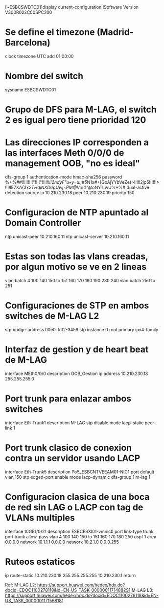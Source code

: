 [~ESBCSWDTC01]display current-configuration
!Software Version V300R022C00SPC200
# Se define el timezone (Madrid-Barcelona)
clock timezone UTC add 01:00:00
# Nombre del switch
sysname ESBCSWDTC01
# Grupo de DFS para M-LAG, el switch 2 es igual pero tiene prioridad 120
# Las direcciones IP corresponden a las interfaces Meth 0/0/0 de management OOB, "no es ideal"
dfs-group 1
 authentication-mode hmac-sha256 password %+%##!!!!!!!!!"!!!!"!!!!*!!!!2hdyF"u+y=u:;#5*N1x#+)GoAjYYbVeZe(>!!!!!2jp5!!!!!!>!!!!lE7XA{3x*2THdiNXD6pUwj~PM@Vo!0"@o*NY`LwU%+%#
 dual-active detection source ip 10.210.230.18 peer 10.210.230.19
 priority 150
# Configuracion de NTP apuntado al Domain Controller
ntp unicast-peer 10.210.160.11
ntp unicast-server 10.210.160.11
# Estas son todas las vlans creadas, por algun motivo se ve en 2 lineas
vlan batch 4 100 140 150 to 151 160 170 180 190 230 240
vlan batch 250 to 251
# Configuraciones de STP en ambos switches de M-LAG L2
stp bridge-address 00e0-fc12-3458
stp instance 0 root primary
 ipv4-family
# Interfaz de gestion y de heart beat de M-LAG
interface MEth0/0/0
 description OOB_Gestion
 ip address 10.210.230.18 255.255.255.0
# Port trunk para enlazar ambos switches
interface Eth-Trunk1
 description M-LAG
 stp disable
 mode lacp-static
 peer-link 1
# Port trunk clasico de conexion contra un servidor usando LACP
interface Eth-Trunk5
 description Po5_ESBCNTVEEAM01-NIC1
 port default vlan 150
 stp edged-port enable
 mode lacp-dynamic
 dfs-group 1 m-lag 1
# Configuracion clasica de una boca de red sin LAG o LACP con tag de VLANs multiples
interface 10GE1/0/21
 description ESBCESXI01-vmnic0
 port link-type trunk
 port trunk allow-pass vlan 4 100 140 150 to 151 160 170 180 250
ospf 1
 area 0.0.0.0
  network 10.1.1.1 0.0.0.0
  network 10.2.1.0 0.0.0.255
# Ruteos estaticos
ip route-static 10.210.230.18 255.255.255.255 10.210.230.1
return

Ref: M-LAG L2: https://support.huawei.com/hedex/hdx.do?docid=EDOC1100278118&id=EN-US_TASK_0000001171488291
     M-LAG L3: https://support.huawei.com/hedex/hdx.do?docid=EDOC1100278118&id=EN-US_TASK_0000001171568181